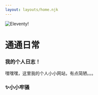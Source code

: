 ```yaml
---
layout: layouts/home.njk
---
```


<div class="illo-container">
  <img src="https://wiki.ton-g.cn/resources/assets/h_logo.png" class="illustration" style="align: right" alt="Eleventy!">
</div>

# 通通日常
### 我的个人日志！
嘿嘿嘿，这里我的个人小小网站，有点简陋。。。

### ✨小小牢骚
